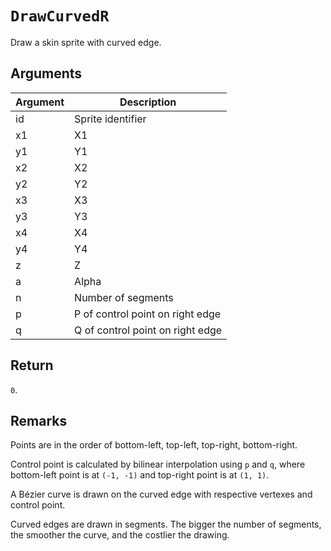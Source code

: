 # `DrawCurvedR`

Draw a skin sprite with curved edge.

## Arguments

| Argument | Description                      |
| -------- | -------------------------------- |
| id       | Sprite identifier                |
| x1       | X1                               |
| y1       | Y1                               |
| x2       | X2                               |
| y2       | Y2                               |
| x3       | X3                               |
| y3       | Y3                               |
| x4       | X4                               |
| y4       | Y4                               |
| z        | Z                                |
| a        | Alpha                            |
| n        | Number of segments               |
| p        | P of control point on right edge |
| q        | Q of control point on right edge |

## Return

`0`.

## Remarks

Points are in the order of bottom-left, top-left, top-right, bottom-right.

Control point is calculated by bilinear interpolation using `p` and `q`, where bottom-left point is at `(-1, -1)` and top-right point is at `(1, 1)`.

A Bézier curve is drawn on the curved edge with respective vertexes and control point.

Curved edges are drawn in segments. The bigger the number of segments, the smoother the curve, and the costlier the drawing.
